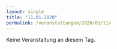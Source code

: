 ```yaml
---
layout: single
title: "11.01.2020"
permalink: /veranstaltungen/2020/01/11/
---
```


Keine Veranstaltung an diesem Tag.
